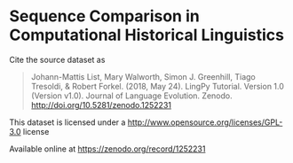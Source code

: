 # Sequence Comparison in Computational Historical Linguistics

Cite the source dataset as

> Johann-Mattis List, Mary Walworth, Simon J. Greenhill, Tiago Tresoldi, & Robert Forkel. (2018, May 24). LingPy Tutorial. Version 1.0 (Version v1.0). Journal of Language Evolution. Zenodo. http://doi.org/10.5281/zenodo.1252231

This dataset is licensed under a http://www.opensource.org/licenses/GPL-3.0 license

Available online at https://zenodo.org/record/1252231